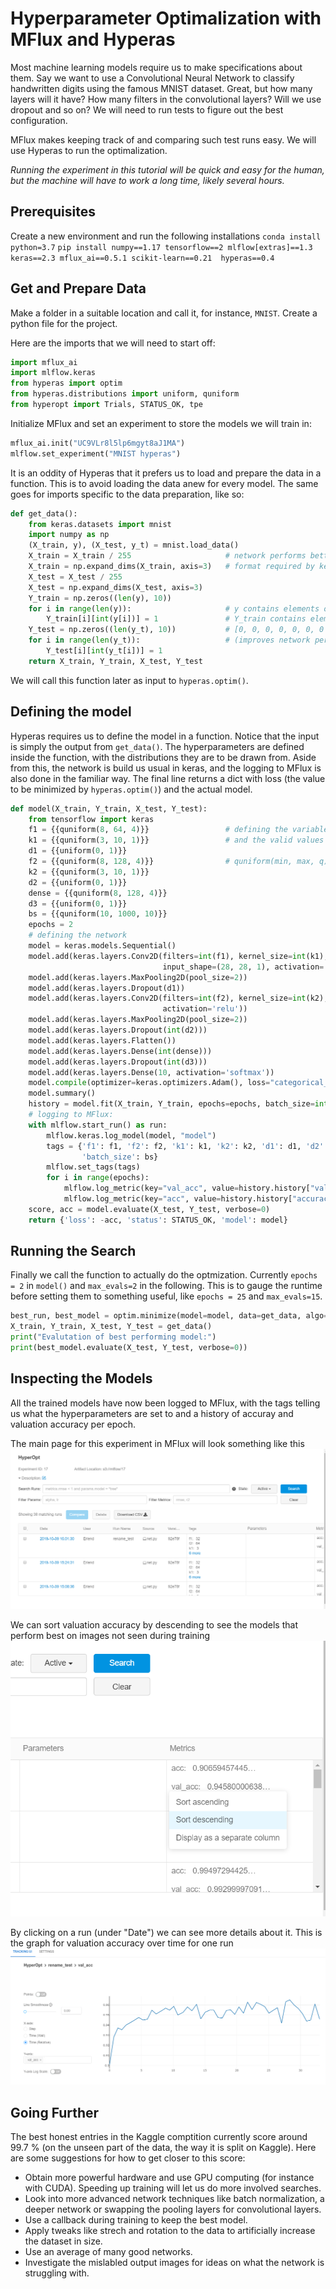 # Hyperparameter Optimalization with MFlux and Hyperas
Most machine learning models require us to make specifications about them. Say we want to use a Convolutional
Neural Network to classify handwritten digits using the famous MNIST dataset. Great, but how many layers will it 
have? How many filters in the convolutional layers? Will we use dropout and so on? We will need to run tests 
to figure out the best configuration.

MFlux makes keeping track of and comparing such test runs easy. We will use Hyperas to run the optimalization.

_Running the experiment in this tutorial will be quick and easy for the human, but the machine will have to work a long time, 
likely several hours._

## Prerequisites
Create a new environment and run the following installations
`conda install python=3.7`
`pip install numpy==1.17 tensorflow==2 mlflow[extras]==1.3 keras==2.3 mflux_ai==0.5.1 scikit-learn==0.21  hyperas==0.4`


## Get and Prepare Data
Make a folder in a suitable location and call it, for instance, `MNIST`. Create a python file for the project.

Here are the imports that we will need to start off:
```python
import mflux_ai
import mlflow.keras
from hyperas import optim
from hyperas.distributions import uniform, quniform
from hyperopt import Trials, STATUS_OK, tpe
```

Initialize MFlux and set an experiment to store the models we will train in:
```python
mflux_ai.init("UC9VLr8l5lp6mgyt8aJ1MA")
mlflow.set_experiment("MNIST hyperas")
```

It is an oddity of Hyperas that it prefers us to load and prepare the data in a function. This is to avoid loading the 
data anew for every model. The same goes for imports specific to the data preparation, like so:
```python
def get_data():
    from keras.datasets import mnist
    import numpy as np
    (X_train, y), (X_test, y_t) = mnist.load_data()
    X_train = X_train / 255                     # network performs better with values in [0, 1]
    X_train = np.expand_dims(X_train, axis=3)   # format required by keras Conv2D
    X_test = X_test / 255
    X_test = np.expand_dims(X_test, axis=3)
    Y_train = np.zeros((len(y), 10))
    for i in range(len(y)):                     # y contains elements of format [7]
        Y_train[i][int(y[i])] = 1               # Y_train contains elements of format
    Y_test = np.zeros((len(y_t), 10))           # [0, 0, 0, 0, 0, 0, 0 , 1, 0, 0]
    for i in range(len(y_t)):                   # (improves network performance)
        Y_test[i][int(y_t[i])] = 1
    return X_train, Y_train, X_test, Y_test
```

We will call this function later as input to `hyperas.optim()`.


## Defining the model
Hyperas requires us to define the model in a function. Notice that the input is simply the output from `get_data()`. The 
hyperparameters are defined inside the function, with the distributions they are to be drawn from. Aside from this, the 
network is build us usual in keras, and the logging to MFlux is also done in the familiar way. The final line returns a 
dict with loss (the value to be minimized by `hyperas.optim()`) and the actual model.
```python
def model(X_train, Y_train, X_test, Y_test):
    from tensorflow import keras
    f1 = {{quniform(8, 64, 4)}}                 # defining the variables to optimize
    k1 = {{quniform(3, 10, 1)}}                 # and the valid values for them
    d1 = {{uniform(0, 1)}}
    f2 = {{quniform(8, 128, 4)}}                # quniform(min, max, q) means uniform(min, max) with step size q
    k2 = {{quniform(3, 10, 1)}}
    d2 = {{uniform(0, 1)}}
    dense = {{quniform(8, 128, 4)}}
    d3 = {{uniform(0, 1)}}
    bs = {{quniform(10, 1000, 10)}}
    epochs = 2
    # defining the network
    model = keras.models.Sequential()
    model.add(keras.layers.Conv2D(filters=int(f1), kernel_size=int(k1), strides=1,
                                  input_shape=(28, 28, 1), activation='relu', padding="same"))
    model.add(keras.layers.MaxPooling2D(pool_size=2))
    model.add(keras.layers.Dropout(d1))
    model.add(keras.layers.Conv2D(filters=int(f2), kernel_size=int(k2), strides=1,
                                  activation='relu'))
    model.add(keras.layers.MaxPooling2D(pool_size=2))
    model.add(keras.layers.Dropout(int(d2)))
    model.add(keras.layers.Flatten())
    model.add(keras.layers.Dense(int(dense)))
    model.add(keras.layers.Dropout(int(d3)))
    model.add(keras.layers.Dense(10, activation='softmax'))
    model.compile(optimizer=keras.optimizers.Adam(), loss="categorical_crossentropy", metrics=["accuracy"])
    model.summary()
    history = model.fit(X_train, Y_train, epochs=epochs, batch_size=int(bs), validation_data=(X_test, Y_test))
    # logging to MFlux:
    with mlflow.start_run() as run:
        mlflow.keras.log_model(model, "model")
        tags = {'f1': f1, 'f2': f2, 'k1': k1, 'k2': k2, 'd1': d1, 'd2': d2, 'd3': d3, 'dense': dense,
                'batch_size': bs}
        mlflow.set_tags(tags)
        for i in range(epochs):
            mlflow.log_metric(key="val_acc", value=history.history["val_accuracy"][i], step=i)
            mlflow.log_metric(key="acc", value=history.history["accuracy"][i], step=i)
    score, acc = model.evaluate(X_test, Y_test, verbose=0)
    return {'loss': -acc, 'status': STATUS_OK, 'model': model}
```

## Running the Search
Finally we call the function to actually do the optmization. Currently `epochs = 2` in `model()` and `max_evals=2` in the 
following. This is to gauge the runtime before setting them to something useful, like `epochs = 25` and `max_evals=15`.
```python
best_run, best_model = optim.minimize(model=model, data=get_data, algo=tpe.suggest, max_evals=2, trials=Trials())
X_train, Y_train, X_test, Y_test = get_data()
print("Evalutation of best performing model:")
print(best_model.evaluate(X_test, Y_test, verbose=0))
```


## Inspecting the Models
All the trained models have now been logged to MFlux, with the tags telling us what the hyperparameters are set to and a
history of accuray and valuation accuracy per epoch.

The main page for this experiment in MFlux will look something like this
![Experiment main page](images/experiment_main.png)

We can sort valuation accuracy by descending to see the models that perform best on images not seen during training
![Experiment sort](images/experiment_sort.png)

By clicking on a run (under "Date") we can see more details about it. This is the graph for valuation accuracy over time for 
one run
![Experiment graph](images/experiment_graph.png)


## Going Further
The best honest entries in the Kaggle comptition currently score around 99.7 % (on the unseen part of the data, the way it is split
on Kaggle). Here are some suggestions for how to get closer to this score:
* Obtain more powerful hardware and use GPU computing (for instance with CUDA). Speeding up training will let us do more 
involved searches.
* Look into more advanced network techniques like batch normalization, a deeper network or swapping the pooling layers 
for convolutional layers.
* Use a callback during training to keep the best model.
* Apply tweaks like strech and rotation to the data to artificially increase the dataset in size.
* Use an average of many good networks.
* Investigate the mislabled output images for ideas on what the network is struggling with.

